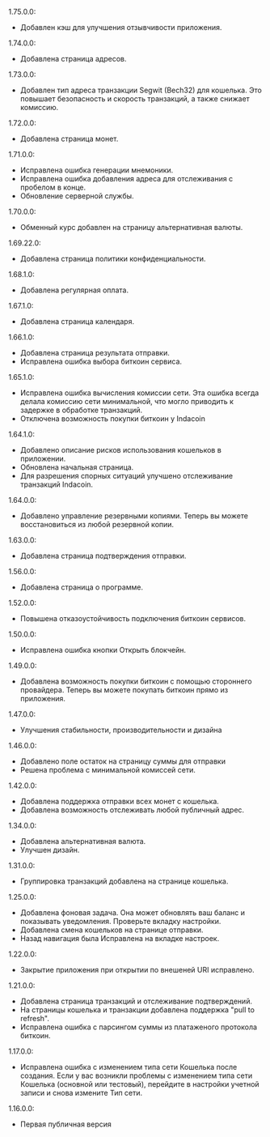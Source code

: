 ﻿1.75.0.0:
- Добавлен кэш для улучшения отзывчивости приложения.

1.74.0.0:
- Добавлена страница адресов.

1.73.0.0:
- Добавлен тип адреса транзакции Segwit (Bech32) для кошелька. Это повышает безопасность и скорость транзакций, а также снижает комиссию.

1.72.0.0:
- Добавлена страница монет.

1.71.0.0:
- Исправлена ошибка генерации мнемоники.
- Исправлена ошибка добавления адреса для отслеживания с пробелом в конце.
- Обновление серверной службы.

1.70.0.0:
- Обменный курс добавлен на страницу альтернативная валюты.

1.69.22.0:
- Добавлена страница политики конфиденциальности.

1.68.1.0:
- Добавлена регулярная оплата.

1.67.1.0:
- Добавлена страница календаря.

1.66.1.0:
- Добавлена страница результата отправки.
- Исправлена ошибка выбора биткоин сервиса.

1.65.1.0:
- Исправлена ошибка вычисления комиссии сети. Эта ошибка всегда делала комиссию сети минимальной, что могло приводить к задержке в обработке транзакций.
- Отключена возможность покупки биткоин у Indacoin

1.64.1.0:
- Добавлено описание рисков использования кошельков в приложении.
- Обновлена начальная страница.
- Для разрешения спорных ситуаций улучшено отслеживание транзакций Indacoin.

1.64.0.0:
- Добавлено управление резервными копиями. Теперь вы можете восстановиться из любой резервной копии.

1.63.0.0:
- Добавлена страница подтверждения отправки.

1.56.0.0:
- Добавлена страница о программе.

1.52.0.0:
- Повышена отказоустойчивость подключения биткоин сервисов.

1.50.0.0:
- Исправлена ошибка кнопки Открыть блокчейн.

1.49.0.0:
- Добавлена возможность покупки биткоин с помощью стороннего провайдера. Теперь вы можете покупать биткоин прямо из приложения.

1.47.0.0:
- Улучшения стабильности, производительности и дизайна

1.46.0.0:
- Добавлено поле остаток на страницу суммы для отправки
- Решена проблема с минимальной комиссей сети.

1.42.0.0:
- Добавлена поддержка отправки всех монет с кошелька.
- Добавлена возможность отслеживать любой публичный адрес.

1.34.0.0:
- Добавлена альтернативная валюта.
- Улучшен дизайн.

1.31.0.0:
- Группировка транзакций добавлена на странице кошелька.

1.25.0.0:
- Добавлена фоновая задача. Она может обновлять ваш баланс и показывать уведомления. Проверьте вкладку настройки.
- Добавлена смена кошельков на странице отправки.
- Назад навигация была Исправлена на вкладке настроек.

1.22.0.0:
- Закрытие приложения при открытии по внешеней URI исправлено.

1.21.0.0:
- Добавлена страница транзакций и отслеживание подтверждений.
- На страницы кошелька и транзакции добавлена поддержка "pull to refresh".
- Исправлена ошибка с парсингом суммы из платаженого протокола биткоин.

1.17.0.0:
- Исправлена ошибка с изменением типа сети Кошелька после создания. Если у вас возникли проблемы с изменением типа сети Кошелька (основной или тестовый), перейдите в настройки учетной записи и снова измените Тип сети.

1.16.0.0:
- Первая публичная версия